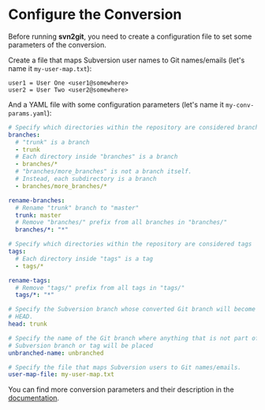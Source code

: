 # Configure the Conversion

Before running **svn2git**, you need to create a configuration file to set some
parameters of the conversion.

Create a file that maps Subversion user names to Git names/emails (let's name
it `my-user-map.txt`):

```text
user1 = User One <user1@somewhere>
user2 = User Two <user2@somewhere>
```

And a YAML file with some configuration parameters (let's name it
`my-conv-params.yaml`):

```yaml
# Specify which directories within the repository are considered branches
branches:
  # "trunk" is a branch
  - trunk
  # Each directory inside "branches" is a branch
  - branches/*
  # "branches/more_branches" is not a branch itself.
  # Instead, each subdirectory is a branch
  - branches/more_branches/*

rename-branches:
  # Rename "trunk" branch to "master"
  trunk: master
  # Remove "branches/" prefix from all branches in "branches/"
  branches/*: "*"

# Specify which directories within the repository are considered tags
tags:
  # Each directory inside "tags" is a tag
  - tags/*

rename-tags:
  # Remove "tags/" prefix from all tags in "tags/"
  tags/*: "*"

# Specify the Subversion branch whose converted Git branch will become the Git
# HEAD.
head: trunk

# Specify the name of the Git branch where anything that is not part of a
# Subversion branch or tag will be placed
unbranched-name: unbranched

# Specify the file that maps Subversion users to Git names/emails.
user-map-file: my-user-map.txt
```

You can find more conversion parameters and their description in the
[documentation](../documentation/conv-params.md).
